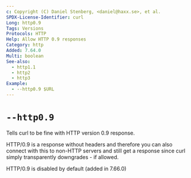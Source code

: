```yaml
---
c: Copyright (C) Daniel Stenberg, <daniel@haxx.se>, et al.
SPDX-License-Identifier: curl
Long: http0.9
Tags: Versions
Protocols: HTTP
Help: Allow HTTP 0.9 responses
Category: http
Added: 7.64.0
Multi: boolean
See-also:
  - http1.1
  - http2
  - http3
Example:
  - --http0.9 $URL
---
```


# `--http0.9`

Tells curl to be fine with HTTP version 0.9 response.

HTTP/0.9 is a response without headers and therefore you can also connect with
this to non-HTTP servers and still get a response since curl simply
transparently downgrades - if allowed.

HTTP/0.9 is disabled by default (added in 7.66.0)
